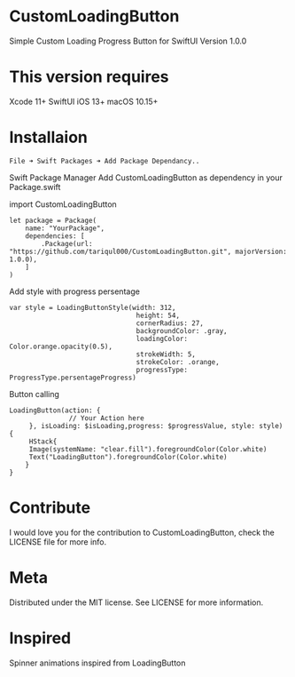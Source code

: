 # CustomLoadingButton

Simple Custom Loading Progress Button for SwiftUI
Version 1.0.0

# This version requires 
Xcode 11+
SwiftUI
iOS 13+
macOS 10.15+

# Installaion

```
File ➜ Swift Packages ➜ Add Package Dependancy..
```

Swift Package Manager
Add CustomLoadingButton as dependency in your Package.swift


import CustomLoadingButton

```
let package = Package(
    name: "YourPackage",
    dependencies: [
        .Package(url: "https://github.com/tariqul000/CustomLoadingButton.git", majorVersion: 1.0.0),
    ]
)
```


Add style with progress persentage 

```
var style = LoadingButtonStyle(width: 312,
                                height: 54,
                                cornerRadius: 27,
                                backgroundColor: .gray,
                                loadingColor: Color.orange.opacity(0.5),
                                strokeWidth: 5,
                                strokeColor: .orange,
                                progressType: ProgressType.persentageProgress)
```                           
                                

Button calling 

```
LoadingButton(action: {
               // Your Action here
     }, isLoading: $isLoading,progress: $progressValue, style: style) {
     HStack{
     Image(systemName: "clear.fill").foregroundColor(Color.white)
     Text("LoadingButton").foregroundColor(Color.white)
    }
}
```

# Contribute
I would love you for the contribution to CustomLoadingButton, check the LICENSE file for more info.

# Meta
Distributed under the MIT license. See LICENSE for more information.

# Inspired
Spinner animations inspired from LoadingButton

